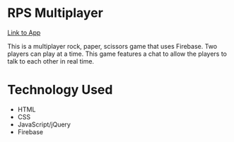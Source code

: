 # RPS Multiplayer

[Link to App](https://rjm925.github.io/RPS-Multiplayer)

This is a multiplayer rock, paper, scissors game that uses Firebase. Two players can play at a time. This game features a chat to allow the players to talk to each other in real time.

# Technology Used
* HTML
* CSS
* JavaScript/jQuery
* Firebase